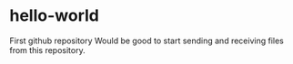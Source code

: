 # hello-world
First github repository
Would be good to start sending and receiving files from this repository.
